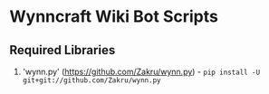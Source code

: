 # Wynncraft Wiki Bot Scripts

## Required Libraries
1. 'wynn.py' (https://github.com/Zakru/wynn.py) - `pip install -U git+git://github.com/Zakru/wynn.py`